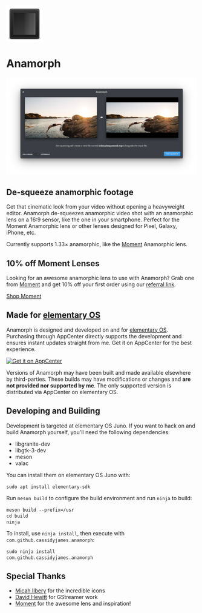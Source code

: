 ![Anamorph icon](data/icons/48.svg)

# Anamorph

![Screenshot](data/screenshot.png)

## De-squeeze anamorphic footage

Get that cinematic look from your video without opening a heavyweight editor. Anamorph de-squeezes anamorphic video shot with an anamorphic lens on a 16:9 sensor, like the one in your smartphone. Perfect for the Moment Anamorphic lens or other lenses designed for Pixel, Galaxy, iPhone, etc.

Currently supports 1.33× anamorphic, like the [Moment] Anamorphic lens.

## 10% off Moment Lenses

Looking for an awesome anamorphic lens to use with Anamorph? Grab one from [Moment] and get 10% off your first order using our [referral link][Moment].

[Shop Moment][Moment]

## Made for [elementary OS]

Anamorph is designed and developed on and for [elementary OS]. Purchasing through AppCenter directly supports the development and ensures instant updates straight from me. Get it on AppCenter for the best experience.

[![Get it on AppCenter](https://appcenter.elementary.io/badge.svg)][AppCenter]

Versions of Anamorph may have been built and made available elsewhere by third-parties. These builds may have modifications or changes and **are not provided nor supported by me**. The only supported version is distributed via AppCenter on elementary OS.

## Developing and Building

Development is targeted at elementary OS Juno. If you want to hack on and build Anamorph yourself, you'll need the following dependencies:

* libgranite-dev
* libgtk-3-dev
* meson
* valac

You can install them on elementary OS Juno with:

```shell
sudo apt install elementary-sdk
```

Run `meson build` to configure the build environment and run `ninja` to build:

```shell
meson build --prefix=/usr
cd build
ninja
```

To install, use `ninja install`, then execute with `com.github.cassidyjames.anamorph`:

```shell
sudo ninja install
com.github.cassidyjames.anamorph
```

## Special Thanks

- [Micah Ilbery](https://github.com/micahilbery) for the incredible icons
- [David Hewitt](https://github.com/davidmhewitt) for GStreamer work
- [Moment] for the awesome lens and inspiration!

[Moment]: https://www.shopmoment.com/shop?tap_a=30146-d3ce98&tap_s=363496-01e37a&utm_medium=referral&utm_source=ambassador&utm_campaign=Moment%2BReferral%2BProgram&utm_content=cassidyblaede
[elementary OS]: https://elementary.io
[AppCenter]: https://appcenter.elementary.io/com.github.cassidyjames.anamorph
